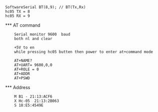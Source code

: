 
    SoftwareSerial BT(8,9); // BT(Tx,Rx)
    hc05 TX = 8
    hc05 RX = 9


*** AT command

        Serial monitor 9600  baud
        both nl and clear
    
        +5V to en
        while pressing hc05 butten then power to enter at+command mode

        AT+NAME?
        AT+UART= 9600,0,0
        AT+ROLE = 0
        AT+ADDR
        AT+PSWD
        
*** Address

        M B1 - 21:13:ACF6
        X Hc-05  21:13:2B063
        S 18:E5:4549E

        
